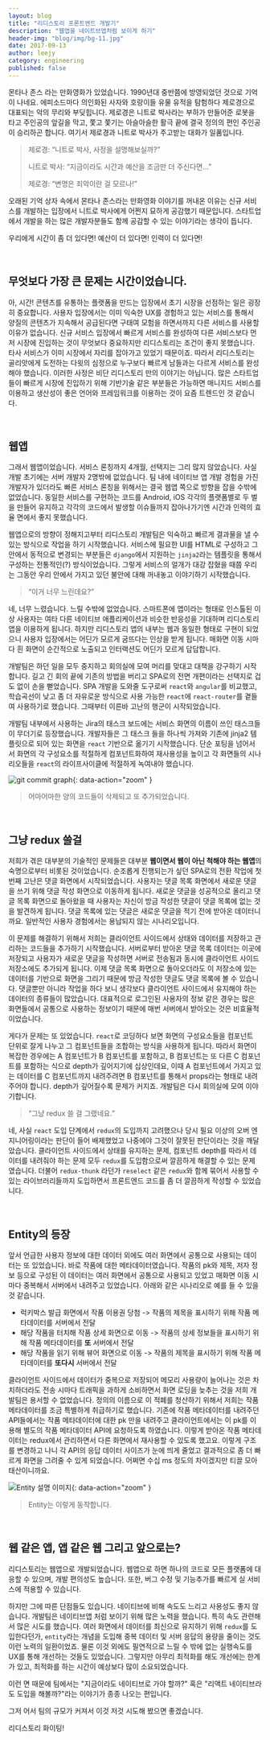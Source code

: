 ```yaml
---
layout: blog
title: "리디스토리 프론트엔드 개발기"
description: "웹앱을 네이트브앱처럼 보이게 하기"
header-img: "blog/img/bg-11.jpg"
date: 2017-09-13
author: leejy
category: engineering
published: false
---
```



몬타나 존스 라는 만화영화가 있었습니다. 1990년대 중반쯤에 방영되었던 것으로 기억이 나네요. 에피소드마다 의인화된 사자와 호랑이들 유물 유적을 탐험하다 제로경으로 대표되는 악의 무리와 부딪힙니다. 제로경은 니트로 박사라는 부하가 만들어준 로봇을 타고 주인공의 앞길을 막고, 쫓고 쫓기는 아슬아슬한 활극 끝에 결국 정의의 편인 주인공이 승리하곤 합니다. 여기서 제로경과 니트로 박사가 주고받는 대화가 일품입니다. 

> 제로경: “니트로 박사, 사정을 설명해보실까?” 
>
> 니트로 박사: “지금이라도 시간과 예산을 조금만 더 주신다면…” 
>
> 제로경: “변명은 죄악이란 걸 모르나!” 

오래된 기억 상자 속에서 몬타나 존스라는 만화영화 이야기를 꺼내온 이유는 신규 서비스를 개발하는 입장에서 니트로 박사에게 어쩐지 묘하게 공감했기 때문입니다. 스타트업에서 개발을 하는 많은 개발자분들도 함께 공감할 수 있는 이야기라는 생각이 듭니다. 

우리에게 시간이 좀 더 있다면! 예산이 더 있다면! 인력이 더 있다면! 

<br>

## 무엇보다 가장 큰 문제는 시간이었습니다. 
아, 시간! 콘텐츠를 유통하는 플랫폼을 만드는 입장에서 초기 시장을 선점하는 일은 굉장히 중요합니다. 사용자 입장에서는 이미 익숙한 UX를 경험하고 있는 서비스를 통해서 양질의 콘텐츠가 지속해서 공급된다면 구태여 모험을 하면서까지 다른 서비스를 사용할 이유가 없습니다. 신규 서비스 입장에서 빠르게 서비스를 완성하여 다른 서비스보다 먼저 시장에 진입하는 것이 무엇보다 중요하지만 리디스토리는 조건이 좋지 못했습니다. 타사 서비스가 이미 시장에서 자리를 잡아가고 있었기 때문이죠. 따라서 리디스토리는 골리앗에게 도전하는 다윗의 심정으로 누구보다 빠르게 남들과는 다르게 서비스를 완성해야 했습니다. 이러한 사정은 비단 리디스토리 만의 이야기는 아닙니다. 많은 스타트업들이 빠르게 시장에 진입하기 위해 기반기술 같은 부분들은 가능하면 매니지드 서비스를 이용하고 생산성이 좋은 언어와 프레임워크를 이용하는 것이 요즘 트렌드인 것 같습니다. 

<br>

## 웹앱 
그래서 웹앱이었습니다. 서비스 론칭까지 4개월, 선택지는 그리 많지 않았습니다. 사실 개발 초기에는 서버 개발자 2명밖에 없었습니다. 팀 내에 네이티브 앱 개발 경험을 가진 개발자가 있더라도 빠른 서비스 론칭을 위해서는 결국 웹앱 쪽으로 방향을 잡을 수밖에 없었습니다. 동일한 서비스를 구현하는 코드를 Android, iOS 각각의 플랫폼별로 두 벌을 만들어 유지하고 각각의 코드에서 발생할 이슈들까지 잡아나가기엔 시간과 인력의 효율 면에서 좋지 못했습니다.

웹앱으로의 방향이 정해지고부터 리디스토리 개발팀은 익숙하고 빠르게 결과물을 낼 수 있는 방식으로 작업을 하기 시작했습니다. 서비스에 필요한 UI를 HTML로 구성하고 그 안에서 동적으로 변경되는 부분들은 `django`에서 지원하는 `jinja2`라는 템플릿을 통해서 구성하는 전통적인(?) 방식이었습니다. 그렇게 서비스의 얼개가 대강 잡혔을 때쯤 우리는 그동안 우리 안에서 가지고 있던 불안에 대해 꺼내놓고 이야기하기 시작했습니다. 

> “이거 너무 느린데요?” 

네, 너무 느렸습니다. 느릴 수밖에 없었습니다. 스마트폰에 앱이라는 형태로 인스톨된 이상 사용자는 여타 다른 네이티브 애플리케이션과 비슷한 반응성을 기대하며 리디스토리 앱을 이용하게 됩니다. 하지만 리디스토리 앱의 내부는 웹과 동일한 형태로 구현이 되었으니 사용자 입장에서는 어딘가 모르게 굼뜨다는 인상을 받게 됩니다. 매화면 이동 시마다 흰 화면이 순간적으로 노출되고 인터랙션도 어딘가 모르게 답답합니다. 

개발팀은 하던 일을 모두 중지하고 회의실에 모여 머리를 맞대고 대책을 강구하기 시작합니다. 길고 긴 회의 끝에 기존의 방법을 버리고 SPA로의 전면 개편이라는 선택지로 겁도 없이 손을 뻗었습니다. SPA 개발을 도와줄 도구로써 `react`와 `angular`를 비교했고, 학습곡선이 낮고 좀 더 자유로운 방식으로 사용 가능한 `react`에 `react-router`를 곁들여 사용하기로 했습니다. 그때부터 이른바 고난의 행군이 시작되었습니다. 

개발팀 내부에서 사용하는 Jira의 태스크 보드에는 서비스 화면의 이름이 쓰인 태스크들이 무더기로 등장했습니다. 개발자들은 그 태스크 들을 하나씩 가져와 기존에 jinja2 템플릿으로 되어 있는 화면을 `react` 기반으로 옮기기 시작했습니다. 단순 포팅을 넘어서서 화면의 각 구성요소를 적절하게 컴포넌트화하여 재사용성을 높이고 각 화면들의 시나리오들을 `react`의 라이프사이클에 적절하게 녹여내야 했습니다.

![git commit graph](/blog/img/2017-09-13/code_deleted_added.png){: data-action="zoom" }
> 어마어마한 양의 코드들이 삭제되고 또 추가되었습니다. 

<br>

## 그냥 redux 쓸걸 
저희가 겪은 대부분의 기술적인 문제들은 대부분 **웹이면서 웹이 아닌 척해야 하는 웹앱**의 숙명으로부터 비롯된 것이었습니다. 순조롭게 진행되는가 싶던 SPA로의 전환 작업에 첫 번째 고난은 댓글 화면에서 시작되었습니다. 사용자는 댓글 목록 화면에서 새로운 댓글을 쓰기 위해 댓글 작성 화면으로 이동하게 됩니다. 새로운 댓글을 성공적으로 올리고 댓글 목록 화면으로 돌아왔을 때 사용자는 자신이 방금 작성한 댓글이 댓글 목록에 없는 것을 발견하게 됩니다. 댓글 목록에 있는 댓글은 새로운 댓글을 적기 전에 받아온 데이터니까요. 일반적인 사용자 경험에서는 용납되지 않는 시나리오입니다. 

이 문제를 해결하기 위해서 저희는 클라이언트 사이드에서 상태와 데이터를 저장하고 관리하는 코드들을 추가하기 시작했습니다. 서버로부터 받아온 댓글 목록 데이터는 이곳에 저장되고 사용자가 새로운 댓글을 작성하면 서버로 전송됨과 동시에 클라이언트 사이드 저장소에도 추가되게 됩니다. 이제 댓글 목록 화면으로 돌아오더라도 이 저장소에 있는 데이터를 기반으로 화면을 그리기 때문에 방금 작성한 댓글도 댓글 목록에 볼 수 있습니다. 댓글뿐만 아니라 작업을 하다 보니 생각보다 클라이언트 사이드에서 유지해야 하는 데이터의 종류들이 많았습니다. 대표적으로 로그인된 사용자의 정보 같은 경우는 많은 화면들에서 공통으로 사용하는 정보이기 때문에 매번 서버에서 받아오는 것은 비효율적이었습니다. 

게다가 문제는 또 있었습니다. `react`로 코딩하다 보면 화면의 구성요소들을 컴포넌트 단위로 잘게 나누고 그 컴포넌트들을 조합하는 방식을 사용하게 됩니다. 따라서 화면이 복잡한 경우에는 A 컴포넌트가 B 컴포넌트를 포함하고, B 컴포넌트는 또 다른 C 컴포넌트를 포함하는 식으로 depth가 깊어지기에 십상인데요, 이때 A 컴포넌트에서 가지고 있는 데이터를 C 컴포넌트까지 내려주려면 B 컴포넌트를 통해서 props라는 형태로 내려주어야 합니다. depth가 깊어질수록 문제가 커지죠. 개발팀은 다시 회의실에 모여 이야기합니다. 

> “그냥 redux 쓸 걸 그랬네요.” 

네, 사실 `react` 도입 단계에서 `redux`의 도입까지 고려했으나 당시 필요 이상의 오버 엔지니어링이라는 판단이 들어 배제했었고 나중에야 그것이 잘못된 판단이라는 것을 깨달았습니다. 클라이언트 사이드에서 상태를 유지하는 문제, 컴포넌트 depth를 따라서 데이터를 내려줘야 하는 문제 모두 `redux`를 도입함으로써 깔끔하게 해결할 수 있는 문제였습니다. 더불어 `redux-thunk` 라던가 `reselect` 같은 `redux`와 함께 묶어서 사용할 수 있는 라이브러리들까지 도입하면서 프론트엔드 코드를 좀 더 깔끔하게 작성할 수 있었습니다. 

<br>

## Entity의 등장 
앞서 언급한 사용자 정보에 대한 데이터 외에도 여러 화면에서 공통으로 사용되는 데이터는 또 있었습니다. 바로 작품에 대한 메타데이터였습니다. 작품의 pk와 제목, 저자 정보 등으로 구성된 이 데이터는 여러 화면에서 공통으로 사용되고 있었고 매화면 이동 시마다 중복해서 서버에서 내려주고 있었습니다. 아래와 같은 시나리오로 예를 들 수 있을 것 같습니다.

- 럭키박스 발급 화면에서 작품 이용권 당첨 -> 작품의 제목을 표시하기 위해 작품 메타데이터를 서버에서 전달 
- 해당 작품을 터치해 작품 상세 화면으로 이동 -> 작품의 상세 정보들을 표시하기 위해 작품 메타데이터를 **또** 서버에서 전달 
- 해당 작품을 읽기 위해 뷰어 화면으로 이동 -> 작품의 제목을 표시하기 위해 작품 메타데이터를 **또다시** 서버에서 전달 

클라이언트 사이드에서 데이터가 중복으로 저장되어 메모리 사용량이 늘어나는 것은 차치하더라도 전송 시마다 트래픽을 과하게 소비하면서 화면 로딩을 늦추는 것을 저희 개발팀은 용서할 수 없었습니다. 
정의의 이름으로 이 적폐를 청산하기 위해서 저희는 작품 메타데이터를 조금 특별하게 취급하기로 했습니다. 기존에 작품 메타데이터를 내려주던 API들에서는 작품 메타데이터에 대한 pk 만을 내려주고 클라이언트에서는 이 pk를 이용해 별도의 작품 메타데이터 API에 요청하도록 하였습니다. 
이렇게 받아온 작품 메타데이터는 redux에서 관리하면서 다른 화면에서 재사용할 수 있도록 했고요. 이렇게 구조를 변경하고 나니 각 API의 응답 데이터 사이즈가 눈에 띄게 줄었고 결과적으로 좀 더 빠르게 화면을 그려줄 수 있게 되었습니다. 어쩌면 수십 ms 정도의 차이겠지만 티끌 모아 태산이니까요. 

![Entity 설명 이미지](/blog/img/2017-09-13/entity.png){: data-action="zoom" } 
> Entity는 이렇게 동작합니다.

<br>

## 웹 같은 앱, 앱 같은 웹 그리고 앞으로는? 
리디스토리는 웹앱으로 개발되었습니다. 웹앱으로 하면 하나의 코드로 모든 플랫폼에 대응할 수 있으며, 개발 편의성도 높습니다. 또한, 버그 수정 및 기능추가를 빠르게 실 서비스에 적용할 수 있습니다. 

하지만 그에 따른 단점들도 있습니다. 네이티브에 비해 속도도 느리고 사용성도 좋지 않습니다. 
개발팀은 네이티브앱 처럼 보이기 위해 많은 노력을 했습니다. 특히 속도 관련해서 많은 시도를 했습니다. 여러 화면에서 데이터를 최신으로 유지하기 위해 `redux`를 도입한다던가, `entity`라는 개념을 도입해 중복 데이터 및 서버 응답의 용량을 줄이는 것도 이런 노력의 일환이었죠. 물론 이것 외에도 필연적으로 느릴 수 밖에 없는 실행속도를 UX를 통해 개선하는 것들도 있었습니다. 그렇지만 아무리 최적화를 해도 개선에는 한계가 있고, 최적화를 하는 시간이 예상보다 많이 소요되었습니다. 

이런 면 때문에 팀에서는 "지금이라도 네이티브로 가야 할까?" 혹은 "리액트 네이티브라도 도입을 해볼까?"라는 이야기가 종종 나오는 편입니다.

그저 어서 팀의 규모가 커져서 이것 저것 시도해 봤으면 좋겠습니다.


리디스토리 화이팅!
